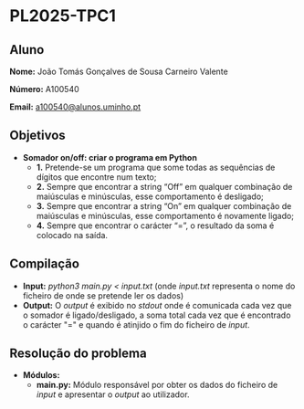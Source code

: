 # PL2025-TPC1

## Aluno

**Nome:** João Tomás Gonçalves de Sousa Carneiro Valente

**Número:** A100540

**Email:** a100540@alunos.uminho.pt

## Objetivos
- **Somador on/off: criar o programa em Python**
    - **1.** Pretende-se um programa que some todas as sequências de dígitos que encontre num texto;
    - **2.** Sempre que encontrar a string “Off” em qualquer combinação de maiúsculas e minúsculas, esse comportamento é desligado;
    - **3.** Sempre que encontrar a string “On” em qualquer combinação de maiúsculas e minúsculas, esse comportamento é novamente ligado;
    - **4.** Sempre que encontrar o carácter “=”, o resultado da soma é colocado na saída.

## Compilação
- **Input:** *python3 main.py < input.txt* (onde *input.txt* representa o nome do ficheiro de onde se pretende ler os dados)
- **Output:** O *output* é exibido no *stdout* onde é comunicada cada vez que o somador é ligado/desligado, a soma total cada vez que é encontrado o carácter "=" e quando é atinjido o fim do ficheiro de *input*.

## Resolução do problema
- **Módulos:**
    - **main.py:** Módulo responsável por obter os dados do ficheiro de *input* e apresentar o *output* ao utilizador.